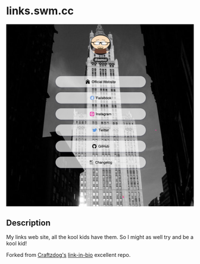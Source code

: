 # links.swm.cc

![thumbnail](./assets/thumbnail.png)

## Description
My links web site, all the kool kids have them.
So I might as well try and be a kool kid! 

Forked from [Craftzdog's](https://github.com/craftzdog/) [link-in-bio](https://github.com/craftzdog/link-in-bio) excellent repo.